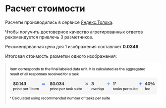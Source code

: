 # **Расчет стоимости**
Расчеты производились в сервисе [Яндекс.Толока](https://toloka.ai/ru/).

Чтобы получить достоверное качество агрегированных ответов рекомендуется привлечь 3 разметчиков. 

Рекомендованная цена для 1 изображения составляет  **0.034$**.

Итоговая стоимость разметки одного изображения:

![Изображение](docs/cost_image.png)
